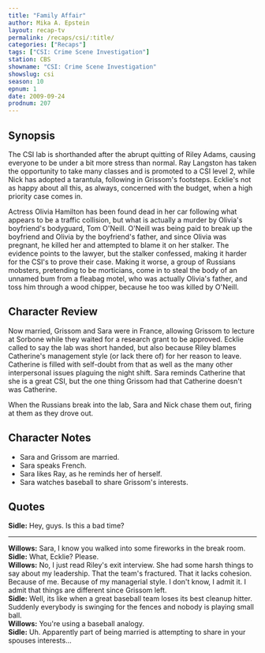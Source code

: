 ```yaml
---
title: "Family Affair"
author: Mika A. Epstein
layout: recap-tv
permalink: /recaps/csi/:title/
categories: ["Recaps"]
tags: ["CSI: Crime Scene Investigation"]
station: CBS
showname: "CSI: Crime Scene Investigation"
showslug: csi
season: 10
epnum: 1  
date: 2009-09-24
prodnum: 207  
---
```


## Synopsis

The CSI lab is shorthanded after the abrupt quitting of Riley Adams, causing everyone to be under a bit more stress than normal. Ray Langston has taken the opportunity to take many classes and is promoted to a CSI level 2, while Nick has adopted a tarantula, following in Grissom's footsteps. Ecklie's not as happy about all this, as always, concerned with the budget, when a high priority case comes in.

Actress Olivia Hamilton has been found dead in her car following what appears to be a traffic collision, but what is actually a murder by Olivia's boyfriend's bodyguard, Tom O'Neill. O'Neill was being paid to break up the boyfriend and Olivia by the boyfriend's father, and since Olivia was pregnant, he killed her and attempted to blame it on her stalker. The evidence points to the lawyer, but the stalker confessed, making it harder for the CSI's to prove their case. Making it worse, a group of Russians mobsters, pretending to be morticians, come in to steal the body of an unnamed bum from a fleabag motel, who was actually Olivia's father, and toss him through a wood chipper, because he too was killed by O'Neill.

## Character Review

Now married, Grissom and Sara were in France, allowing Grissom to lecture at Sorbone while they waited for a research grant to be approved. Ecklie called to say the lab was short handed, but also because Riley blames Catherine's management style (or lack there of) for her reason to leave. Catherine is filled with self-doubt from that as well as the many other interpersonal issues plaguing the night shift. Sara reminds Catherine that she is a great CSI, but the one thing Grissom had that Catherine doesn't was Catherine.

When the Russians break into the lab, Sara and Nick chase them out, firing at them as they drove out.

## Character Notes

* Sara and Grissom are married.  
* Sara speaks French.  
* Sara likes Ray, as he reminds her of herself.  
* Sara watches baseball to share Grissom's interests.

## Quotes

**Sidle:** Hey, guys. Is this a bad time?  

- - -

**Willows:** Sara, I know you walked into some fireworks in the break room.  
**Sidle:** What, Ecklie? Please.  
**Willows:** No, I just read Riley's exit interview. She had some harsh things to say about my leadership. That the team's fractured. That it lacks cohesion. Because of me. Because of my managerial style. I don't know, I admit it. I admit that things are different since Grissom left.  
**Sidle:** Well, its like when a great baseball team loses its best cleanup hitter. Suddenly everybody is swinging for the fences and nobody is playing small ball.  
**Willows:** You're using a baseball analogy.  
**Sidle:** Uh. Apparently part of being married is attempting to share in your spouses interests...  

